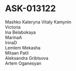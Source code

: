 # ASK-013122

Mashko Kateryna
Vitaly Kamynin  
Victoria  
Ina Belabokaya  
MarinaA  
IrinaD  
Lemlem Mekasha  
Mitaan Patil  
Aleksandra Gribtsova  
Artem Oganesyan  

